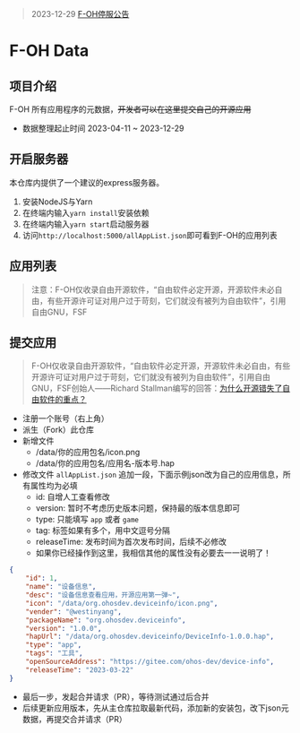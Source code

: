 > 2023-12-29 [F-OH停服公告](https://gitee.com/westinyang/f-oh/blob/master/ServerStopAnnouncement.md)

# F-OH Data

## 项目介绍

F-OH 所有应用程序的元数据，~~开发者可以在这里提交自己的开源应用~~

- 数据整理起止时间 2023-04-11 ~ 2023-12-29

## 开启服务器

本仓库内提供了一个建议的express服务器。

1. 安装NodeJS与Yarn
2. 在终端内输入`yarn install`安装依赖
3. 在终端内输入`yarn start`启动服务器
4. 访问`http://localhost:5000/allAppList.json`即可看到F-OH的应用列表

## 应用列表

> 注意：F-OH仅收录自由开源软件，“自由软件必定开源，开源软件未必自由，有些开源许可证对用户过于苛刻，它们就没有被列为自由软件”，引用自由GNU，FSF

## 提交应用

> F-OH仅收录自由开源软件，“自由软件必定开源，开源软件未必自由，有些开源许可证对用户过于苛刻，它们就没有被列为自由软件”，引用自由GNU，FSF创始人——Richard Stallman编写的回答：[为什么开源错失了自由软件的重点？](https://www.gnu.org/philosophy/open-source-misses-the-point.zh-cn.html)

- 注册一个账号（右上角）
- 派生（Fork）此仓库
- 新增文件
  - /data/你的应用包名/icon.png
  - /data/你的应用包名/应用名-版本号.hap
- 修改文件 `allAppList.json` 追加一段，下面示例json改为自己的应用信息，所有属性均为必填
  - id: 自增人工查看修改
  - version: 暂时不考虑历史版本问题，保持最的版本信息即可
  - type: 只能填写 `app` 或者 `game`
  - tag: 标签如果有多个，用中文逗号分隔
  - releaseTime: 发布时间为首次发布时间，后续不必修改
  - 如果你已经操作到这里，我相信其他的属性没有必要去一一说明了！

```json
{
    "id": 1,
    "name": "设备信息",
    "desc": "设备信息查看应用，开源应用第一弹~",
    "icon": "/data/org.ohosdev.deviceinfo/icon.png",
    "vender": "@westinyang",
    "packageName": "org.ohosdev.deviceinfo",
    "version": "1.0.0",
    "hapUrl": "/data/org.ohosdev.deviceinfo/DeviceInfo-1.0.0.hap",
    "type": "app",
    "tags": "工具",
    "openSourceAddress": "https://gitee.com/ohos-dev/device-info",
    "releaseTime": "2023-03-22"
}
```

- 最后一步，发起合并请求（PR），等待测试通过后合并
- 后续更新应用版本，先从主仓库拉取最新代码，添加新的安装包，改下json元数据，再提交合并请求（PR）
